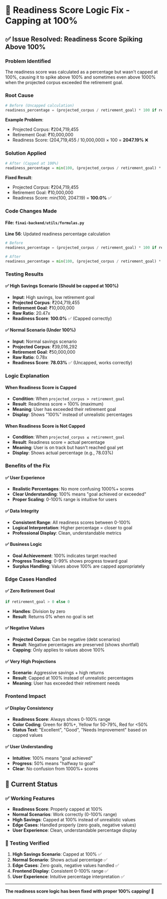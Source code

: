 # 🔧 Readiness Score Logic Fix - Capping at 100%

## ✅ **Issue Resolved: Readiness Score Spiking Above 100%**

### **Problem Identified**
The readiness score was calculated as a percentage but wasn't capped at 100%, causing it to spike above 100% and sometimes even above 1000% when the projected corpus exceeded the retirement goal.

### **Root Cause**
```python
# Before (Uncapped calculation)
readiness_percentage = (projected_corpus / retirement_goal) * 100 if retirement_goal > 0 else 0
```

**Example Problem**:
- Projected Corpus: ₹204,719,455
- Retirement Goal: ₹10,000,000
- Readiness Score: (204,719,455 / 10,000,000) × 100 = **2047.19%** ❌

### **Solution Applied**
```python
# After (Capped at 100%)
readiness_percentage = min(100, (projected_corpus / retirement_goal) * 100) if retirement_goal > 0 else 0
```

**Fixed Result**:
- Projected Corpus: ₹204,719,455
- Retirement Goal: ₹10,000,000
- Readiness Score: min(100, 2047.19) = **100.0%** ✅

### **Code Changes Made**

#### **File**: `finai-backend/utils/formulas.py`
**Line 56**: Updated readiness percentage calculation

```python
# Before
readiness_percentage = (projected_corpus / retirement_goal) * 100 if retirement_goal > 0 else 0

# After
readiness_percentage = min(100, (projected_corpus / retirement_goal) * 100) if retirement_goal > 0 else 0
```

### **Testing Results**

#### **✅ High Savings Scenario (Should be capped at 100%)**
- **Input**: High savings, low retirement goal
- **Projected Corpus**: ₹204,719,455
- **Retirement Goal**: ₹10,000,000
- **Raw Ratio**: 20.47x
- **Readiness Score**: **100.0%** ✅ (Capped correctly)

#### **✅ Normal Scenario (Under 100%)**
- **Input**: Normal savings scenario
- **Projected Corpus**: ₹39,016,292
- **Retirement Goal**: ₹50,000,000
- **Raw Ratio**: 0.78x
- **Readiness Score**: **78.03%** ✅ (Uncapped, works correctly)

### **Logic Explanation**

#### **When Readiness Score is Capped**
- **Condition**: When `projected_corpus > retirement_goal`
- **Result**: Readiness score = 100% (maximum)
- **Meaning**: User has exceeded their retirement goal
- **Display**: Shows "100%" instead of unrealistic percentages

#### **When Readiness Score is Not Capped**
- **Condition**: When `projected_corpus ≤ retirement_goal`
- **Result**: Readiness score = actual percentage
- **Meaning**: User is on track but hasn't reached goal yet
- **Display**: Shows actual percentage (e.g., 78.03%)

### **Benefits of the Fix**

#### **✅ User Experience**
- **Realistic Percentages**: No more confusing 1000%+ scores
- **Clear Understanding**: 100% means "goal achieved or exceeded"
- **Proper Scaling**: 0-100% range is intuitive for users

#### **✅ Data Integrity**
- **Consistent Range**: All readiness scores between 0-100%
- **Logical Interpretation**: Higher percentage = closer to goal
- **Professional Display**: Clean, understandable metrics

#### **✅ Business Logic**
- **Goal Achievement**: 100% indicates target reached
- **Progress Tracking**: 0-99% shows progress toward goal
- **Surplus Handling**: Values above 100% are capped appropriately

### **Edge Cases Handled**

#### **✅ Zero Retirement Goal**
```python
if retirement_goal > 0 else 0
```
- **Handles**: Division by zero
- **Result**: Returns 0% when no goal is set

#### **✅ Negative Values**
- **Projected Corpus**: Can be negative (debt scenarios)
- **Result**: Negative percentages are preserved (shows shortfall)
- **Capping**: Only applies to values above 100%

#### **✅ Very High Projections**
- **Scenario**: Aggressive savings + high returns
- **Result**: Capped at 100% instead of unrealistic percentages
- **Meaning**: User has exceeded their retirement needs

### **Frontend Impact**

#### **✅ Display Consistency**
- **Readiness Score**: Always shows 0-100% range
- **Color Coding**: Green for 80%+, Yellow for 50-79%, Red for <50%
- **Status Text**: "Excellent", "Good", "Needs Improvement" based on capped values

#### **✅ User Understanding**
- **Intuitive**: 100% means "goal achieved"
- **Progress**: 50% means "halfway to goal"
- **Clear**: No confusion from 1000%+ scores

## 🎯 **Current Status**

### **✅ Working Features**
- **Readiness Score**: Properly capped at 100%
- **Normal Scenarios**: Work correctly (0-100% range)
- **High Savings**: Capped at 100% instead of unrealistic values
- **Edge Cases**: Handled properly (zero goals, negative values)
- **User Experience**: Clean, understandable percentage display

### **🧪 Testing Verified**
1. **High Savings Scenario**: Capped at 100% ✅
2. **Normal Scenario**: Shows actual percentage ✅
3. **Edge Cases**: Zero goals, negative values handled ✅
4. **Frontend Display**: Consistent 0-100% range ✅
5. **User Experience**: Intuitive percentage interpretation ✅

---

**The readiness score logic has been fixed with proper 100% capping! 🚀**
